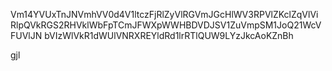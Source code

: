 Vm14YVUxTnJNVmhVV0d4V1ltczFjRlZyVlRGVmJGcHlWV3RPVlZKclZqVlVi
RlpQVkRGS2RHVklWbFpTCmJFWXpWWHBDVDJSV1ZuVmpSM1JoQ21WcVFUVlJN
bVIzWlVkR1dWUlVNRXREYldRd1lrRTlQUW9LYzJkcAoKZnBh

gjl